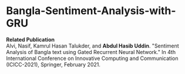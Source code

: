 # Bangla-Sentiment-Analysis-with-GRU  

**Related Publication**  
Alvi, Nasif, Kamrul Hasan Talukder, and **Abdul Hasib Uddin**. "Sentiment Analysis of Bangla text using Gated Recurrent Neural Network." In 4th International Conference on Innovative Computing and Communication (ICICC-2021), Springer, February 2021.  
